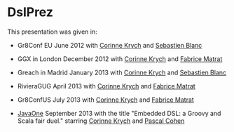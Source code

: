 DslPrez
=======

This presentation was given in:
- Gr8Conf EU June 2012 with [Corinne Krych](http://corinnekrych.github.io/) and [Sebastien Blanc](https://github.com/sebastienblanc) 

- GGX in London December 2012 with [Corinne Krych](http://corinnekrych.github.io/) and [Fabrice Matrat](http://fabricematrat.github.io/)    

- Greach in Madrid January 2013 with [Corinne Krych](http://corinnekrych.github.io/) and [Sebastien Blanc](https://github.com/sebastienblanc) 

- RivieraGUG April 2013 with [Corinne Krych](http://corinnekrych.github.io/) and [Fabrice Matrat](http://fabricematrat.github.io/)    

- Gr8ConfUS July 2013 with [Corinne Krych](http://corinnekrych.github.io/) and [Fabrice Matrat](http://fabricematrat.github.io/)    

- [JavaOne](https://oracleus.activeevents.com/2013/connect/sessionDetail.ww?SESSION_ID=4524) September 2013 with the title "Embedded DSL: a Groovy and Scala fair duel." starring [Corinne Krych](http://corinnekrych.github.io/) and [Pascal Cohen](http://fr.linkedin.com/pub/pascal-cohen/1/105/1a8)

